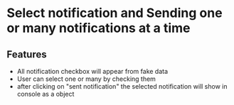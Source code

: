 # Select notification and Sending one or many notifications at a time

## Features

- All notification checkbox will appear from fake data
- User can select one or many by checking them
- after clicking on "sent notification" the selected notification will show in console as a object
